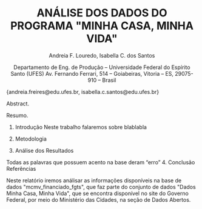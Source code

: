<h1 align="center"> ANÁLISE DOS DADOS DO PROGRAMA "MINHA CASA, MINHA VIDA" </h1> 

<p align="center"> 
Andreia F. Louredo, Isabella C. dos Santos
</p>
<p align="center"> 
Departamento de Eng. de Produção – Universidade Federal do Espírito Santo (UFES)
Av. Fernando Ferrari, 514 – Goiabeiras, Vitoria – ES, 29075-910 – Brasil
</p>
{andreia.freires@edu.ufes.br, isabella.c.santos@edu.ufes.br}
</p>


Abstract. 


Resumo. 


1.	Introdução
Neste trabalho falaremos sobre blablabla 


2.	Metodologia
3.	Análise dos Resultados 

Todas as palavras que possuem acento na base deram “erro”
4.	Conclusão
Referências 



Neste relatório iremos análisar as informações disponíveis na base de dados "mcmv_financiado_fgts", que faz parte do conjunto de dados "Dados Minha Casa, Minha Vida", que se encontra disponível no site do Governo Federal, por meio do Ministério das Cidades, na seção de Dados Abertos.





